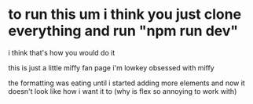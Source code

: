 # to run this um i think you just clone everything and run "npm run dev"
i think that's how you would do it

this is just a little miffy fan page
i'm lowkey obsessed with miffy

the formatting was eating until i started adding more elements
and now it doesn't look like how i want it to
(why is flex so annoying to work with)
